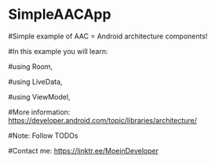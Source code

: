 # SimpleAACApp
#Simple example of AAC = Android architecture components!

#In this example you will learn:

  #using Room,
  
  #using LiveData,
  
  #using ViewModel,
  
#More information:
https://developer.android.com/topic/libraries/architecture/

#Note: Follow TODOs

#Contact me:
https://linktr.ee/MoeinDeveloper
